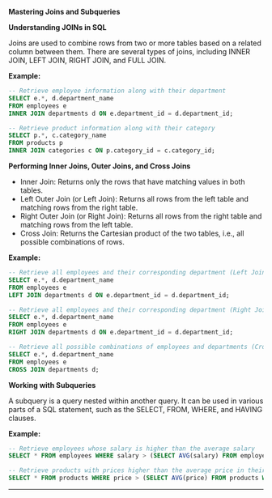 **Mastering Joins and Subqueries**

**Understanding JOINs in SQL**

Joins are used to combine rows from two or more tables based on a related column between them. There are several types of joins, including INNER JOIN, LEFT JOIN, RIGHT JOIN, and FULL JOIN.

**Example:**

```sql
-- Retrieve employee information along with their department
SELECT e.*, d.department_name
FROM employees e
INNER JOIN departments d ON e.department_id = d.department_id;

-- Retrieve product information along with their category
SELECT p.*, c.category_name
FROM products p
INNER JOIN categories c ON p.category_id = c.category_id;
```

**Performing Inner Joins, Outer Joins, and Cross Joins**

- Inner Join: Returns only the rows that have matching values in both tables.
- Left Outer Join (or Left Join): Returns all rows from the left table and matching rows from the right table.
- Right Outer Join (or Right Join): Returns all rows from the right table and matching rows from the left table.
- Cross Join: Returns the Cartesian product of the two tables, i.e., all possible combinations of rows.

**Example:**

```sql
-- Retrieve all employees and their corresponding department (Left Join)
SELECT e.*, d.department_name
FROM employees e
LEFT JOIN departments d ON e.department_id = d.department_id;

-- Retrieve all employees and their corresponding department (Right Join)
SELECT e.*, d.department_name
FROM employees e
RIGHT JOIN departments d ON e.department_id = d.department_id;

-- Retrieve all possible combinations of employees and departments (Cross Join)
SELECT e.*, d.department_name
FROM employees e
CROSS JOIN departments d;
```

**Working with Subqueries**

A subquery is a query nested within another query. It can be used in various parts of a SQL statement, such as the SELECT, FROM, WHERE, and HAVING clauses.

**Example:**

```sql
-- Retrieve employees whose salary is higher than the average salary
SELECT * FROM employees WHERE salary > (SELECT AVG(salary) FROM employees);

-- Retrieve products with prices higher than the average price in their category
SELECT * FROM products WHERE price > (SELECT AVG(price) FROM products WHERE category_id = p.category_id);
```

---
